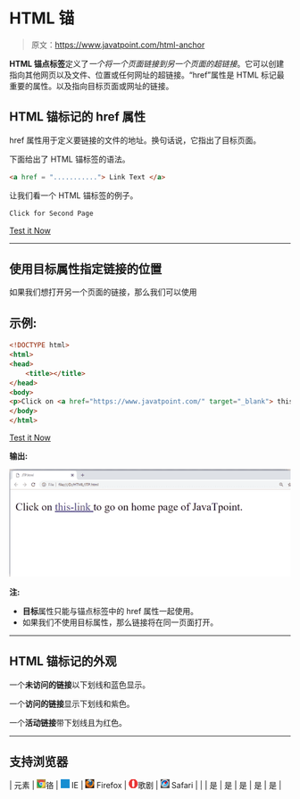 # HTML 锚

> 原文：<https://www.javatpoint.com/html-anchor>

**HTML 锚点标签**定义了*一个将一个页面链接到另一个页面的超链接*。它可以创建指向其他网页以及文件、位置或任何网址的超链接。“href”属性是 HTML 标记最重要的属性。以及指向目标页面或网址的链接。

## HTML 锚标记的 href 属性

href 属性用于定义要链接的文件的地址。换句话说，它指出了目标页面。

下面给出了 HTML 锚标签的语法。

```html
<a href = "..........."> Link Text </a>

```

让我们看一个 HTML 锚标签的例子。

```html
Click for Second Page

```

[Test it Now](https://www.javatpoint.com/oprweb/test.jsp?filename=htmlanchor1)

* * *

## 使用目标属性指定链接的位置

如果我们想打开另一个页面的链接，那么我们可以使用

## 示例:

```html
<!DOCTYPE html>
<html>
<head>
	<title></title>
</head>
<body>
<p>Click on <a href="https://www.javatpoint.com/" target="_blank"> this-link </a>to go on home page of JavaTpoint.</p>
</body>
</html>

```

[Test it Now](https://www.javatpoint.com/oprweb/test.jsp?filename=htmlAnchor1_2)

**输出:**

![HTML Anchor](img/780266dd2370f8064a206bdfda3413a1.png)

**注:**

*   **目标**属性只能与锚点标签中的 href 属性一起使用。
*   如果我们不使用目标属性，那么链接将在同一页面打开。

* * *

## HTML 锚标记的外观

一个**未访问的链接**以下划线和蓝色显示。

一个**访问的链接**显示下划线和紫色。

一个**活动链接**带下划线且为红色。

* * *

## 支持浏览器

| 元素 | ![chrome browser](img/4fbdc93dc2016c5049ed108e7318df19.png)铬 | ![ie browser](img/83dd23df1fe8373fd5bf054b2c1dd88b.png) IE | ![firefox browser](img/4f001fff393888a8a807ed29b28145d1.png) Firefox | ![opera browser](img/6cad4a592cc69a052056a0577b4aac65.png)歌剧 | ![safari browser](img/a0f6a9711a92203c5dc5c127fe9c9fca.png) Safari |
|  | 是 | 是 | 是 | 是 | 是 |